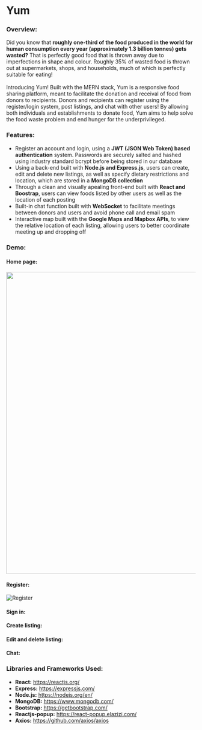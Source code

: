 # Yum
### Overview:
Did you know that **roughly one-third of the food produced in the world for human consumption every year (approximately 1.3 billion tonnes) gets wasted?** That is perfectly good food that is thrown away due to imperfections in shape and colour. Roughly 35% of wasted food is thrown out at supermarkets, shops, and households, much of which is perfectly suitable for eating! 
<br /><br />
Introducing Yum! Built with the MERN stack, Yum is a responsive food sharing platform, meant to facilitate the donation and receival of food from donors to recipients. Donors and recipients can register using the register/login system, post listings, and chat with other users! By allowing both individuals and establishments to donate food, Yum aims to help solve the food waste problem and end hunger for the underprivileged.

### Features:
- Register an account and login, using a **JWT (JSON Web Token) based authentication** system. Passwords are securely salted and hashed using industry standard bcrypt before being stored in our database
- Using a back-end built with **Node.js and Express.js**, users can create, edit and delete new listings, as well as specify dietary restrictions and location, which are stored in a **MongoDB collection**
- Through a clean and visually apealing front-end built with **React and Boostrap**, users can view foods listed by other users as well as the location of each posting
- Built-in chat function built with **WebSocket** to facilitate meetings between donors and users and avoid phone call and email spam
- Interactive map built with the **Google Maps and Mapbox APIs**, to view the relative location of each listing, allowing users to better coordinate meeting up and dropping off

### Demo:
#### Home page:
<img src="https://user-images.githubusercontent.com/66835262/104817913-68fc4f00-57f2-11eb-9ec6-70bbd834cbf1.png" height="800px">

#### Register:
![Register](https://user-images.githubusercontent.com/66835262/104817903-584bd900-57f2-11eb-933f-78f3ce75402b.gif)


#### Sign in:


#### Create listing:


#### Edit and delete listing:


#### Chat:


### Libraries and Frameworks Used:
* **React:** https://reactjs.org/
* **Express:** https://expressjs.com/
* **Node.js:** https://nodejs.org/en/
* **MongoDB:** https://www.mongodb.com/
* **Bootstrap:** https://getbootstrap.com/
* **Reactjs-popup:** https://react-popup.elazizi.com/
* **Axios:** https://github.com/axios/axios
